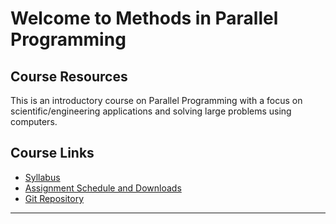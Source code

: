 # Welcome to Methods in Parallel Programming

## Course Resources

This is an introductory course on Parallel Programming with a focus on scientific/engineering applications and solving large problems using computers.

## Course Links

- [Syllabus](Syllabus)
- [Assignment Schedule and Downloads](assignments/Schedule)
- [Git Repository](https://gitlab.msu.edu/appeloda/cmse401-s23.git)

-----
